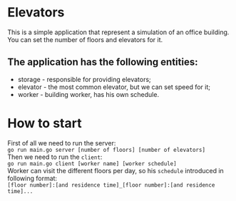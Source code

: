 # Elevators
This is a simple application that represent a simulation of an office building. You can set the number of floors and elevators for it.
## The application has the following entities:
* storage - responsible for providing elevators;
* elevator - the most common elevator, but we can set speed for it;
* worker - building worker, has his own schedule.
# How to start
First of all we need to run the server:  
`go run main.go server [number of floors] [number of elevators]`  
Then we need to run the `client`:  
`go run main.go client [worker name] [worker schedule]`  
Worker can visit the different floors per day, so his `schedule` introduced in following format:  
`[floor number]:[and residence time]_[floor number]:[and residence time]...`
